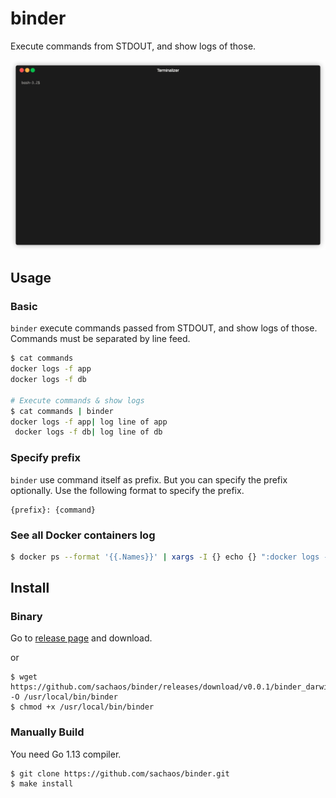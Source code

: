 # binder

Execute commands from STDOUT, and show logs of those.

![demo](./img/demo.gif)

## Usage

### Basic

`binder` execute commands passed from STDOUT, and show logs of those.
Commands must be separated by line feed.

```sh
$ cat commands
docker logs -f app
docker logs -f db

# Execute commands & show logs
$ cat commands | binder
docker logs -f app| log line of app
 docker logs -f db| log line of db
```

### Specify prefix

`binder` use command itself as prefix.
But you can specify the prefix optionally.
Use the following format to specify the prefix.

```
{prefix}: {command}
```

### See all Docker containers log

```sh
$ docker ps --format '{{.Names}}' | xargs -I {} echo {} ":docker logs --tail=0 -f" {} | binder
```

## Install

### Binary

Go to [release page](https://github.com/sachaos/binder/releases) and download.

or

```shell
$ wget https://github.com/sachaos/binder/releases/download/v0.0.1/binder_darwin_amd64 -O /usr/local/bin/binder
$ chmod +x /usr/local/bin/binder
```

### Manually Build

You need Go 1.13 compiler.

```shell
$ git clone https://github.com/sachaos/binder.git
$ make install
```
